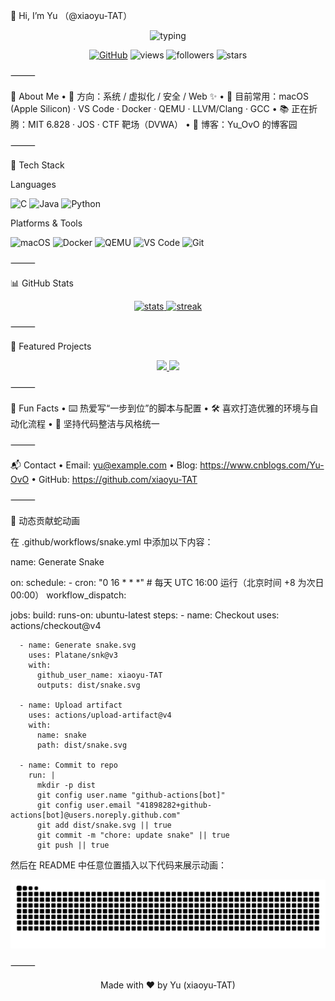 🙌 Hi, I’m Yu （@xiaoyu-TAT）

<p align="center">
  <img src="https://readme-typing-svg.herokuapp.com?duration=2500&pause=500&multiline=true&width=700&height=90&lines=Hello%2C+world!+I%E2%80%99m+Yu;A+developer+who+loves+%F0%9F%92%BB+systems%2C+%F0%9F%94%AE+security%2C+and+%F0%9F%8E%A8+design" alt="typing" />
</p>


<p align="center">
  <a href="https://github.com/xiaoyu-TAT"><img src="https://img.shields.io/badge/GitHub-181717?logo=github&logoColor=white" alt="GitHub"></a>
  <img src="https://komarev.com/ghpvc/?username=xiaoyu-TAT&style=flat&label=Profile+Views" alt="views" />
  <img src="https://img.shields.io/github/followers/xiaoyu-TAT?style=flat&label=Followers" alt="followers" />
  <img src="https://img.shields.io/github/stars/xiaoyu-TAT?affiliations=OWNER%2CCOLLABORATOR&label=Profile%20Stars" alt="stars" />
</p>



⸻

🚀 About Me
	•	🎯 方向：系统 / 虚拟化 / 安全 / Web ✨
	•	🧰 目前常用：macOS (Apple Silicon) · VS Code · Docker · QEMU · LLVM/Clang · GCC
	•	📚 正在折腾：MIT 6.828 · JOS · CTF 靶场（DVWA）
	•	📝 博客：Yu_OvO 的博客园

⸻

🧩 Tech Stack

Languages

<p>
  <img alt="C" src="https://img.shields.io/badge/C-A8B9CC?logo=c&logoColor=white" />
  <img alt="Java" src="https://img.shields.io/badge/Java-007396?logo=java&logoColor=white" />
  <img alt="Python" src="https://img.shields.io/badge/Python-3776AB?logo=python&logoColor=white" />
</p>


Platforms & Tools

<p>
  <img alt="macOS" src="https://img.shields.io/badge/macOS-000000?logo=apple&logoColor=white" />
  <img alt="Docker" src="https://img.shields.io/badge/Docker-2496ED?logo=docker&logoColor=white" />
  <img alt="QEMU" src="https://img.shields.io/badge/QEMU-FF6600?logo=qemu&logoColor=white" />
  <img alt="VS Code" src="https://img.shields.io/badge/VS%20Code-007ACC?logo=visualstudiocode&logoColor=white" />
  <img alt="Git" src="https://img.shields.io/badge/Git-F05032?logo=git&logoColor=white" />
</p>



⸻

📊 GitHub Stats

<div align="center">
<a href="https://github.com/xiaoyu-TAT">
  <img height="160" src="https://github-readme-stats.vercel.app/api?username=xiaoyu-TAT&show_icons=true&rank_icon=github&include_all_commits=true&hide_title=true&hide_border=true" alt="stats" />
</a>
<a href="https://github.com/xiaoyu-TAT">
  <img height="160" src="https://github-readme-streak-stats.herokuapp.com/?user=xiaoyu-TAT&hide_border=true" alt="streak" />
</a>
</div>



⸻

📌 Featured Projects

<p align="center">
  <a href="https://github.com/xiaoyu-TAT/MIT6.828-Lab">
    <img width="45%" src="https://github-readme-stats.vercel.app/api/pin/?username=xiaoyu-TAT&repo=MIT6.828-Lab&hide_border=true" />
  </a>
  <a href="https://github.com/xiaoyu-TAT/DVWA-on-Mac">
    <img width="45%" src="https://github-readme-stats.vercel.app/api/pin/?username=xiaoyu-TAT&repo=DVWA-on-Mac&hide_border=true" />
  </a>
</p>



⸻

🧠 Fun Facts
	•	⌨️ 热爱写“一步到位”的脚本与配置
	•	🛠️ 喜欢打造优雅的环境与自动化流程
	•	🌈 坚持代码整洁与风格统一

⸻

📬 Contact
	•	Email: yu@example.com
	•	Blog: https://www.cnblogs.com/Yu-OvO
	•	GitHub: https://github.com/xiaoyu-TAT

⸻

🐍 动态贡献蛇动画

在 .github/workflows/snake.yml 中添加以下内容：

name: Generate Snake

on:
  schedule:
    - cron: "0 16 * * *"  # 每天 UTC 16:00 运行（北京时间 +8 为次日 00:00）
  workflow_dispatch:

jobs:
  build:
    runs-on: ubuntu-latest
    steps:
      - name: Checkout
        uses: actions/checkout@v4

      - name: Generate snake.svg
        uses: Platane/snk@v3
        with:
          github_user_name: xiaoyu-TAT
          outputs: dist/snake.svg

      - name: Upload artifact
        uses: actions/upload-artifact@v4
        with:
          name: snake
          path: dist/snake.svg

      - name: Commit to repo
        run: |
          mkdir -p dist
          git config user.name "github-actions[bot]"
          git config user.email "41898282+github-actions[bot]@users.noreply.github.com"
          git add dist/snake.svg || true
          git commit -m "chore: update snake" || true
          git push || true

然后在 README 中任意位置插入以下代码来展示动画：

<p align="center">
  <img src="https://raw.githubusercontent.com/xiaoyu-TAT/xiaoyu-TAT/main/dist/snake.svg" alt="snake" />
</p>


⸻


<p align="center">Made with ❤️ by Yu (xiaoyu-TAT)</p>
